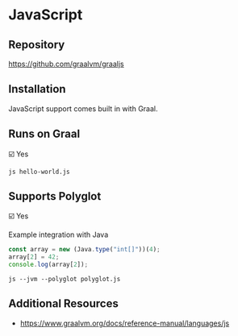 # JavaScript

## Repository

<https://github.com/graalvm/graaljs>

## Installation

JavaScript support comes built in with Graal.

## Runs on Graal

:ballot_box_with_check: Yes

```shell
js hello-world.js
```

## Supports Polyglot

:ballot_box_with_check: Yes

Example integration with Java

```javascript
const array = new (Java.type("int[]"))(4);
array[2] = 42;
console.log(array[2]);
```

```shell
js --jvm --polyglot polyglot.js
```

## Additional Resources

- <https://www.graalvm.org/docs/reference-manual/languages/js>
